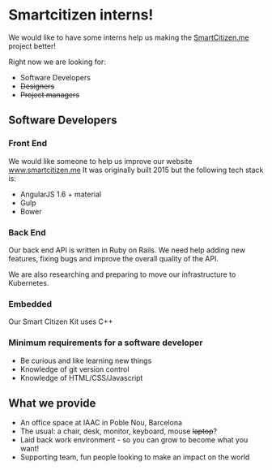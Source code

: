 <h1 id="smartcitizen-interns">Smartcitizen interns!</h1>
<p>We would like to have some interns help us making the <a href="http://SmartCitizen.me">SmartCitizen.me</a> project better!</p>
<p>Right now we are looking for:</p>
<ul>
<li>Software Developers</li>
<li><s>Designers</s></li>
<li><s>Project managers</s></li>
</ul>
<h2 id="software-developers">Software Developers</h2>
<h3 id="front-end">Front End</h3>
<p>We would like someone to help us improve our website <a href="http://www.smartcitizen.me">www.smartcitizen.me</a> It was originally built 2015 but the following tech stack is:</p>
<ul>
<li>AngularJS 1.6 + material</li>
<li>Gulp</li>
<li>Bower</li>
</ul>
<h3 id="back-end">Back End</h3>
<p>Our back end API is written in Ruby on Rails. We need help adding new features, fixing bugs and improve the overall quality of the API.</p>
<p>We are also researching and preparing to move our infrastructure to Kubernetes.</p>
<h3 id="embedded">Embedded</h3>
<p>Our Smart Citizen Kit uses C++</p>
<h3 id="minimum-requirements-for-a-software-developer">Minimum requirements for a software developer</h3>
<ul>
<li>Be curious and like learning new things</li>
<li>Knowledge of git version control</li>
<li>Knowledge of HTML/CSS/Javascript</li>
</ul>
<h2 id="what-we-provide">What we provide</h2>
<ul>
<li>An office space at IAAC in Poble Nou, Barcelona</li>
<li>The usual: a chair, desk, monitor, keyboard, mouse <s>laptop</s>?</li>
<li>Laid back work environment - so you can grow to become what you want!</li>
<li>Supporting team, fun people looking to make an impact on the world</li>
</ul>

